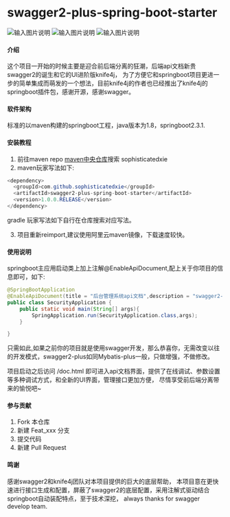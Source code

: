 # swagger2-plus-spring-boot-starter
![输入图片说明](https://img.shields.io/badge/license-Apache--2.0-blue "在这里输入图片标题") ![输入图片说明](https://img.shields.io/badge/maven-1.0.0-green "在这里输入图片标题") ![输入图片说明](https://img.shields.io/badge/Prs-welcome-red "在这里输入图片标题")
#### 介绍
这个项目一开始的时候主要是迎合前后端分离的狂潮，后端api文档新贵swagger2的诞生和它的UI进阶版knife4j， 为了方便它和springboot项目更进一步的简单集成而萌发的一个想法，目前knife4j的作者也已经推出了knife4j的springboot插件包，感谢开源，感谢swagger。

#### 软件架构
标准的以maven构建的springboot工程，java版本为1.8，springboot2.3.1.


#### 安装教程

1. 前往maven repo [maven中央仓库](https://search.maven.org/)搜索 sophisticatedxie 
2.  maven玩家写法如下:
```java
<dependency>
  <groupId>com.github.sophisticatedxie</groupId>
  <artifactId>swagger2-plus-spring-boot-starter</artifactId>
  <version>1.0.0.RELEASE</version>
</dependency>
```

gradle 玩家写法如下自行在仓库搜索对应写法。

3.  项目重新reimport,建议使用阿里云maven镜像，下载速度较快。

#### 使用说明

springboot主应用启动类上加上注解@EnableApiDocument,配上关于你项目的信息即可，如下:
```java
@SpringBootApplication
@EnableApiDocument(title = "后台管理系统api文档",description = "swagger2-plus",groupName = "front",version = "1.0",profiles={"dev","test"})
public class SecurityApplication {
    public static void main(String[] args){
        SpringApplication.run(SecurityApplication.class,args);
    }

}
```

  只需如此,如果之前你的项目就是使用swagger开发，那么恭喜你，无需改变以往的开发模式，swagger2-plus如同Mybatis-plus一般，只做增强，不做修改。
  
  项目启动之后访问 /doc.html 即可进入api文档界面，提供了在线调试、参数设置等多种调试方式，和全新的UI界面，管理接口更加方便， 尽情享受前后端分离带来的愉悦吧~

#### 参与贡献

1.  Fork 本仓库
2.  新建 Feat_xxx 分支
3.  提交代码
4.  新建 Pull Request


#### 鸣谢

感谢swagger2和knife4j团队对本项目提供的巨大的底层帮助， 本项目意在更快速进行接口生成和配置，屏蔽了swagger2的底层配置，采用注解式驱动结合springboot自动装配特点，至于技术深挖，
always thanks for swagger develop team.
